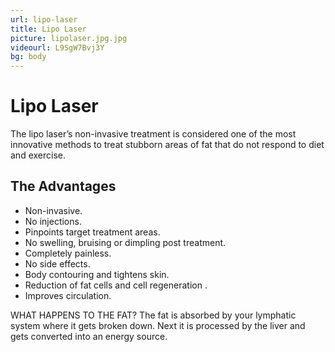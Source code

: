 ```yaml
---
url: lipo-laser
title: Lipo Laser
picture: lipolaser.jpg.jpg
videourl: L9SgW7Bvj3Y
bg: body
---
```


# Lipo Laser

The lipo laser’s non-invasive treatment is considered one of the most innovative methods to treat stubborn areas of fat that do not respond to diet and exercise.

## The Advantages

- Non-invasive.
- No injections.
- Pinpoints target treatment areas.
- No swelling, bruising or dimpling post treatment.
- Completely painless.
- No side effects.
- Body contouring and tightens skin.
- Reduction of fat cells and cell regeneration .
- Improves circulation.

WHAT HAPPENS TO THE FAT?
The fat is absorbed by your lymphatic system where it gets broken down. Next it is processed by the liver and gets converted into an energy source.
